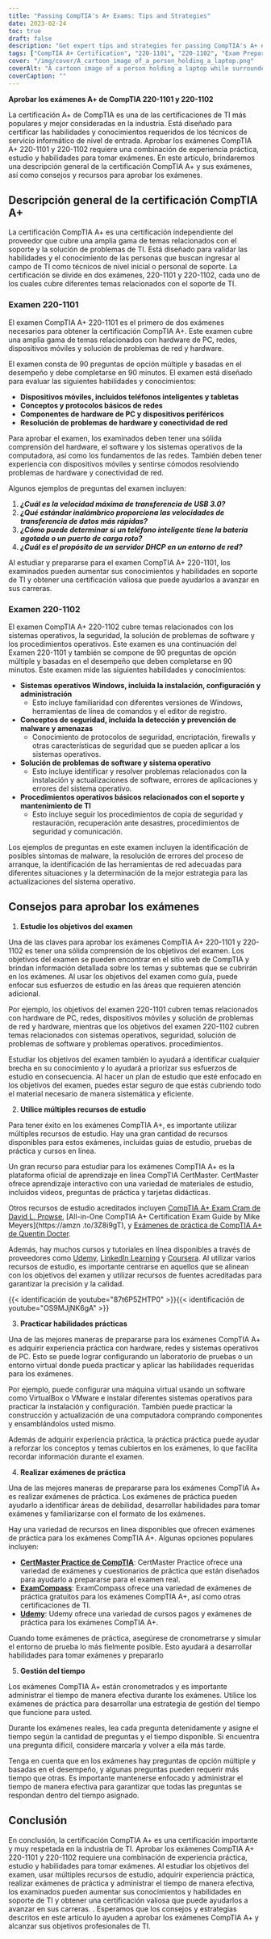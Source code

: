 ```yaml
---
title: "Passing CompTIA's A+ Exams: Tips and Strategies"
date: 2023-02-24
toc: true
draft: false
description: "Get expert tips and strategies for passing CompTIA's A+ exams, including essential acronyms, equipment knowledge, and common troubleshooting procedures."
tags: ["CompTIA A+ Certification", "220-1101", "220-1102", "Exam Preparation", "IT Certification", "IT Career", "Information Technology", "Test-Taking Strategies", "Study Tips", "Technical Skills", "Troubleshooting Techniques", "Hardware Components", "Software Installation", "Networking Concepts", "Security Principles", "Data Recovery", "Online Learning"]
cover: "/img/cover/A_cartoon_image_of_a_person_holding_a_laptop.png"
coverAlt: "A cartoon image of a person holding a laptop while surrounded by various computer hardware components and networking cables, with a thought bubble displaying a series of CompTIA A+ acronyms and troubleshooting procedures."
coverCaption: ""
---
```

 **Aprobar los exámenes A+ de CompTIA 220-1101 y 220-1102**  La certificación A+ de CompTIA es una de las certificaciones de TI más populares y mejor consideradas en la industria. Está diseñado para certificar las habilidades y conocimientos requeridos de los técnicos de servicio informático de nivel de entrada. Aprobar los exámenes CompTIA A+ 220-1101 y 220-1102 requiere una combinación de experiencia práctica, estudio y habilidades para tomar exámenes. En este artículo, brindaremos una descripción general de la certificación CompTIA A+ y sus exámenes, así como consejos y recursos para aprobar los exámenes.  ## Descripción general de la certificación CompTIA A+  La certificación CompTIA A+ es una certificación independiente del proveedor que cubre una amplia gama de temas relacionados con el soporte y la solución de problemas de TI. Está diseñado para validar las habilidades y el conocimiento de las personas que buscan ingresar al campo de TI como técnicos de nivel inicial o personal de soporte. La certificación se divide en dos exámenes, 220-1101 y 220-1102, cada uno de los cuales cubre diferentes temas relacionados con el soporte de TI.  ### Examen 220-1101  El examen CompTIA A+ 220-1101 es el primero de dos exámenes necesarios para obtener la certificación CompTIA A+. Este examen cubre una amplia gama de temas relacionados con hardware de PC, redes, dispositivos móviles y solución de problemas de red y hardware.  El examen consta de 90 preguntas de opción múltiple y basadas en el desempeño y debe completarse en 90 minutos. El examen está diseñado para evaluar las siguientes habilidades y conocimientos:  - **Dispositivos móviles, incluidos teléfonos inteligentes y tabletas** - **Conceptos y protocolos básicos de redes** - **Componentes de hardware de PC y dispositivos periféricos** - **Resolución de problemas de hardware y conectividad de red**  Para aprobar el examen, los examinados deben tener una sólida comprensión del hardware, el software y los sistemas operativos de la computadora, así como los fundamentos de las redes. También deben tener experiencia con dispositivos móviles y sentirse cómodos resolviendo problemas de hardware y conectividad de red.  Algunos ejemplos de preguntas del examen incluyen:  1. ***¿Cuál es la velocidad máxima de transferencia de USB 3.0?*** 2. ***¿Qué estándar inalámbrico proporciona las velocidades de transferencia de datos más rápidas?*** 3. ***¿Cómo puede determinar si un teléfono inteligente tiene la batería agotada o un puerto de carga roto?*** 4. ***¿Cuál es el propósito de un servidor DHCP en un entorno de red?***  Al estudiar y prepararse para el examen CompTIA A+ 220-1101, los examinados pueden aumentar sus conocimientos y habilidades en soporte de TI y obtener una certificación valiosa que puede ayudarlos a avanzar en sus carreras.   ### Examen 220-1102  El examen CompTIA A+ 220-1102 cubre temas relacionados con los sistemas operativos, la seguridad, la solución de problemas de software y los procedimientos operativos. Este examen es una continuación del Examen 220-1101 y también se compone de 90 preguntas de opción múltiple y basadas en el desempeño que deben completarse en 90 minutos. Este examen mide las siguientes habilidades y conocimientos:  - **Sistemas operativos Windows, incluida la instalación, configuración y administración**   - Esto incluye familiaridad con diferentes versiones de Windows, herramientas de línea de comandos y el editor de registro. - **Conceptos de seguridad, incluida la detección y prevención de malware y amenazas**   - Conocimiento de protocolos de seguridad, encriptación, firewalls y otras características de seguridad que se pueden aplicar a los sistemas operativos. - **Solución de problemas de software y sistema operativo**   - Esto incluye identificar y resolver problemas relacionados con la instalación y actualizaciones de software, errores de aplicaciones y errores del sistema operativo. - **Procedimientos operativos básicos relacionados con el soporte y mantenimiento de TI**   - Esto incluye seguir los procedimientos de copia de seguridad y restauración, recuperación ante desastres, procedimientos de seguridad y comunicación.  Los ejemplos de preguntas en este examen incluyen la identificación de posibles síntomas de malware, la resolución de errores del proceso de arranque, la identificación de las herramientas de red adecuadas para diferentes situaciones y la determinación de la mejor estrategia para las actualizaciones del sistema operativo.  ## Consejos para aprobar los exámenes  1. **Estudie los objetivos del examen**  Una de las claves para aprobar los exámenes CompTIA A+ 220-1101 y 220-1102 es tener una sólida comprensión de los objetivos del examen. Los objetivos del examen se pueden encontrar en el sitio web de CompTIA y brindan información detallada sobre los temas y subtemas que se cubrirán en los exámenes. Al usar los objetivos del examen como guía, puede enfocar sus esfuerzos de estudio en las áreas que requieren atención adicional.  Por ejemplo, los objetivos del examen 220-1101 cubren temas relacionados con hardware de PC, redes, dispositivos móviles y solución de problemas de red y hardware, mientras que los objetivos del examen 220-1102 cubren temas relacionados con sistemas operativos, seguridad, solución de problemas de software y problemas operativos. procedimientos.  Estudiar los objetivos del examen también lo ayudará a identificar cualquier brecha en su conocimiento y lo ayudará a priorizar sus esfuerzos de estudio en consecuencia. Al hacer un plan de estudio que esté enfocado en los objetivos del examen, puedes estar seguro de que estás cubriendo todo el material necesario de manera sistemática y eficiente.  2. **Utilice múltiples recursos de estudio**  Para tener éxito en los exámenes CompTIA A+, es importante utilizar múltiples recursos de estudio. Hay una gran cantidad de recursos disponibles para estos exámenes, incluidas guías de estudio, pruebas de práctica y cursos en línea.  Un gran recurso para estudiar para los exámenes CompTIA A+ es la plataforma oficial de aprendizaje en línea CompTIA CertMaster. CertMaster ofrece aprendizaje interactivo con una variedad de materiales de estudio, incluidos videos, preguntas de práctica y tarjetas didácticas.  Otros recursos de estudio acreditados incluyen [CompTIA A+ Exam Cram de David L. Prowse](https://amzn.to/3IFzAQG), [All-in-One CompTIA A+ Certification Exam Guide by Mike Meyers](https://amzn .to/3Z8i9gT), y [Exámenes de práctica de CompTIA A+ de Quentin Docter](https://amzn.to/3IDuQuN).  Además, hay muchos cursos y tutoriales en línea disponibles a través de proveedores como [Udemy](https://www.udemy.com/), [LinkedIn Learning](https://www.linkedin.com/learning-login/) y [Coursera](https://www.coursera.org/). Al utilizar varios recursos de estudio, es importante centrarse en aquellos que se alinean con los objetivos del examen y utilizar recursos de fuentes acreditadas para garantizar la precisión y la calidad.  {{< identificación de youtube="87t6P5ZHTP0" >}}{{< identificación de youtube="OS9MJjNK6gA" >}}  3. **Practicar habilidades prácticas**  Una de las mejores maneras de prepararse para los exámenes CompTIA A+ es adquirir experiencia práctica con hardware, redes y sistemas operativos de PC. Esto se puede lograr configurando un laboratorio de pruebas o un entorno virtual donde pueda practicar y aplicar las habilidades requeridas para los exámenes.  Por ejemplo, puede configurar una máquina virtual usando un software como VirtualBox o VMware e instalar diferentes sistemas operativos para practicar la instalación y configuración. También puede practicar la construcción y actualización de una computadora comprando componentes y ensamblándolos usted mismo.  Además de adquirir experiencia práctica, la práctica práctica puede ayudar a reforzar los conceptos y temas cubiertos en los exámenes, lo que facilita recordar información durante el examen.  4. **Realizar exámenes de práctica**  Una de las mejores maneras de prepararse para los exámenes CompTIA A+ es realizar exámenes de práctica. Los exámenes de práctica pueden ayudarlo a identificar áreas de debilidad, desarrollar habilidades para tomar exámenes y familiarizarse con el formato de los exámenes.  Hay una variedad de recursos en línea disponibles que ofrecen exámenes de práctica para los exámenes CompTIA A+. Algunas opciones populares incluyen:  - [**CertMaster Practice de CompTIA**](https://www.comptia.org/training/certmaster-practice/a): CertMaster Practice ofrece una variedad de exámenes y cuestionarios de práctica que están diseñados para ayudarlo a prepararse para el examen real. - [**ExamCompass**](https://www.examcompass.com/): ExamCompass ofrece una variedad de exámenes de práctica gratuitos para los exámenes CompTIA A+, así como otras certificaciones de TI. - [**Udemy**](https://www.udemy.com/): Udemy ofrece una variedad de cursos pagos y exámenes de práctica para los exámenes CompTIA A+.  Cuando tome exámenes de práctica, asegúrese de cronometrarse y simular el entorno de prueba lo más fielmente posible. Esto ayudará a desarrollar habilidades para tomar exámenes y prepararlo  5. **Gestión del tiempo**  Los exámenes CompTIA A+ están cronometrados y es importante administrar el tiempo de manera efectiva durante los exámenes. Utilice los exámenes de práctica para desarrollar una estrategia de gestión del tiempo que funcione para usted.  Durante los exámenes reales, lea cada pregunta detenidamente y asigne el tiempo según la cantidad de preguntas y el tiempo disponible. Si encuentra una pregunta difícil, considere marcarla y volver a ella más tarde.  Tenga en cuenta que en los exámenes hay preguntas de opción múltiple y basadas en el desempeño, y algunas preguntas pueden requerir más tiempo que otras. Es importante mantenerse enfocado y administrar el tiempo de manera efectiva para garantizar que todas las preguntas se respondan dentro del tiempo asignado.  ## Conclusión En conclusión, la certificación CompTIA A+ es una certificación importante y muy respetada en la industria de TI. Aprobar los exámenes CompTIA A+ 220-1101 y 220-1102 requiere una combinación de experiencia práctica, estudio y habilidades para tomar exámenes. Al estudiar los objetivos del examen, usar múltiples recursos de estudio, adquirir experiencia práctica, realizar exámenes de práctica y administrar el tiempo de manera efectiva, los examinados pueden aumentar sus conocimientos y habilidades en soporte de TI y obtener una certificación valiosa que puede ayudarlos a avanzar en sus carreras. . Esperamos que los consejos y estrategias descritos en este artículo lo ayuden a aprobar los exámenes CompTIA A+ y alcanzar sus objetivos profesionales de TI.
